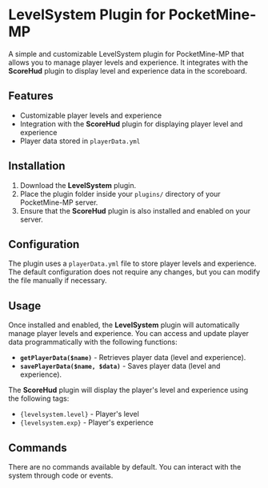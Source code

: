 # LevelSystem Plugin for PocketMine-MP

A simple and customizable LevelSystem plugin for PocketMine-MP that allows you to manage player levels and experience. It integrates with the **ScoreHud** plugin to display level and experience data in the scoreboard.

## Features

- Customizable player levels and experience
- Integration with the **ScoreHud** plugin for displaying player level and experience
- Player data stored in `playerData.yml`

## Installation

1. Download the **LevelSystem** plugin.
2. Place the plugin folder inside your `plugins/` directory of your PocketMine-MP server.
3. Ensure that the **ScoreHud** plugin is also installed and enabled on your server.

## Configuration

The plugin uses a `playerData.yml` file to store player levels and experience. The default configuration does not require any changes, but you can modify the file manually if necessary.

## Usage

Once installed and enabled, the **LevelSystem** plugin will automatically manage player levels and experience. You can access and update player data programmatically with the following functions:

- **`getPlayerData($name)`** - Retrieves player data (level and experience).
- **`savePlayerData($name, $data)`** - Saves player data (level and experience).

The **ScoreHud** plugin will display the player's level and experience using the following tags:

- `{levelsystem.level}` - Player's level
- `{levelsystem.exp}` - Player's experience

## Commands

There are no commands available by default. You can interact with the system through code or events.
